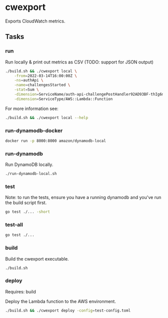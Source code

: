 # cwexport

Exports CloudWatch metrics.

## Tasks

### run

Run locally & print out metrics as CSV (TODO: support for JSON output)
```sh
./build.sh && ./cwexport local \
    -from=2022-03-14T16:00:00Z \
    -ns=authApi \
    -name=challengesStarted \
    -stat=Sum \
    -dimension=ServiceName/auth-api-challengePostHandler92AD93BF-thIg6mklFAlF \
    -dimension=ServiceType/AWS::Lambda::Function
```

For more information see:
```sh
./build.sh && ./cwexport local --help
```

### run-dynamodb-docker

```sh
docker run -p 8000:8000 amazon/dynamodb-local
```

### run-dynamodb

Run DynamoDB locally.

```sh
./run-dynamodb-local.sh
```

### test

Note: to run the tests, ensure you have a running dynamodb and you've run the build script first.

```sh
go test ./... -short
```

### test-all

```sh
go test ./...
```

### build

Build the cwexport executable.

```sh
./build.sh
```

### deploy

Requires: build

Deploy the Lambda function to the AWS environment.

```sh
./build.sh && ./cwexport deploy -config=test-config.toml
```

